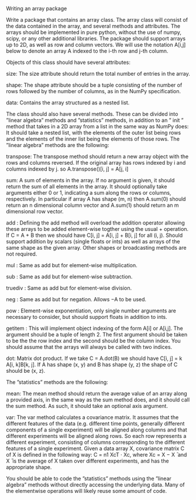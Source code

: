 
Writing an array package

Write a package that contains an array class. The array class will consist of the data contained in the array, and several methods and attributes. The arrays should be implemented in pure python, without the use of numpy, scipy, or any other additional libraries. The package should support arrays up to 2D, as well as row and column vectors. We will use the notation A[i,j] below to denote an array A indexed to the i-th row and j-th column.

Objects of this class should have several attributes:

size: The size attribute should return the total number of entries in the array.

shape: The shape attribute should be a tuple consisting of the number of rows followed by the number of columns, as in the NumPy specification.

data: Contains the array structured as a nested list.

The class should also have several methods. These can be divided into ”linear algebra” methods and ”statistics” methods, in addition to an ” init ” method that takes in a 2D array from a list in the same way as NumPy does: It should take a nested list, with the elements of the outer list being rows and the elements of the inner list being the elements of those rows.
The ”linear algebra” methods are the following:

transpose: The transpose method should return a new array object with the rows and columns reversed. If the original array has rows indexed by i and columns indexed by j. so A.transpose()[i, j] = A[j, i]

sum: A sum of elements in the array. If no argument is given, it should return the sum of all elements in the array. It should optionally take arguments either 0 or 1, indicating a sum along the rows or columns, respectively. In particular if array A has shape (m, n) then A.sum(0) should return an n dimensional column vector and A.sum(1) should return an m dimensional row vector.

add : Defining the add method will overload the addition operator allowing these arrays to be added element-wise togther using the usual + operation. If C = A + B then we should have C[i, j] = A[i, j] + B[i, j] for all (i, j). Should support addition by scalars (single floats or ints) as well as arrays of the same shape as the given array. Other shapes or broadcasting methods are not required.

mul : Same as add but for element-wise multiplication.

sub : Same as add but for element-wise subtraction.

truediv : Same as add but for element-wise division.

neg : Same as add but for negation. Allows −A to be used.

pow : Element-wise exponentiation, only single number arguments are necessary to consider, but should support floats in addition to ints.

getitem : This will implement object indexing of the form A[i] or A[i,j]. The argument should be a tuple of length 2. The first argument should be taken to be the the row index and the second should be the column index. You should assume that the arrays will always be called with two indices.

dot: Matrix dot product. If we take C = A.dot(B) we should have C[i, j] = k A[i, k]B[k, j]. If A has shape (x, y) and B has shape (y, z) the shape of C should be (x, z).


The ”statistics” methods are the following:

mean: The mean method should return the average value of an array along a provided axis, in the same way as the sum method does, and it should call the sum method. As such, it should take an optional axis argument.

var: The var method calculates a covariance matrix. It assumes that the different features of the data (e.g. different time points, generally different components of a single experiment) will be aligned along columns and that different experiments will be aligned along rows. So each row represents a different experiment, consisting of columns corresponding to the different features of a single experiment. Given a data array X, covariance matrix C of X is defined in the following way: C = n1 XcT · Xc, where Xc = X − X ̄ and X ̄ is the average of X taken over different experiments, and has the appropriate shape.

You should be able to code the ”statistics” methods using the ”linear algebra” methods without directly accessing the underlying data. Many of the elementwise operations will likely reuse some amount of code.
